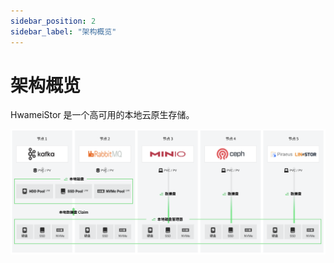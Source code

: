 ```yaml
---
sidebar_position: 2
sidebar_label: "架构概览"
---
```


# 架构概览

HwameiStor 是一个高可用的本地云原生存储。

![系统架构](img/architecture.png)
